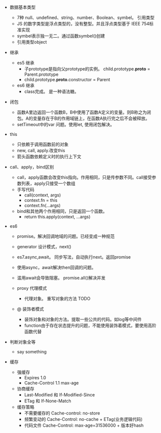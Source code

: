 - 数据基本类型
    - 7种 null、undefined、string、number、Boolean、symbel。 引用类型
    - JS 的数字类型是浮点类型的，没有整型。并且浮点类型基于 IEEE 754标准实现
    - symbel表示独一无二。通过函数symbel()创建
    - 引用类型object

- 继承
    - es5 继承
        - 子prototype是指向父prototype的实例。 child.prototype.__proto__ = Parent.prototype
        - child.prototype.__proto__.constructor = Parent
    - es6 继承
        - class完成。 是一种语法糖。
- 闭包
    - 函数A里边返回一个函数B，B中使用了函数A定义的变量。则B称之为闭包。A的变量存在于B的作用域链上，在函数A执行完之后不会被释放。
    - setTimeout中的var 问题。使用let,  使用闭包解决。
- this
    - 只依赖于调用函数前的对象
    - new, call, apply.改变this
    - 箭头函数依赖定义时的执行上下文
- call、apply，bind区别
    - call，apply函数会改变this指向。作用相同，只是传参数不同。call接受参数列表，apply只接受一个数组
    - 手写代码
        - call(context, args)
        - context.fn = this
        - context.fn(...args)
    - bind和其他两个作用相同，只是返回一个函数。
        - return this.apply(context, ...args)
- es6
    - promise。解决回调地域的问题。已经变成一种规范
    - generator 设计模式，next()
    - es7.async,await。 同步写法，自动执行next。返回promise
    - 使用async，await解决then回调的问题。
    - 滥用await会导致阻塞。 promise.all()解决并发

    - proxy 代理模式
        - 代理对象。 重写对象的方法 TODO
    - @ 装饰者模式
        - 装饰对象和对象的方法。提取一些公共的代码。如log等中间件
        - function由于存在状态提升的问题，不能使用装饰着模式，要使用高阶函数代替
- 判断对象全等
    - say something
- 缓存
    - 强缓存
        - Expires  1.0
        - Cache-Control 1.1  max-age
    - 协商缓存
        - Last-Modified 和 If-Modified-Since
        - ETag 和 If-None-Match
    - 缓存策略
        - 不需要缓存的 Cache-control: no-store
        - 频繁变动的 Cache-Control: no-cache + ETag(业务逻辑代码)
        - 代码文件  Cache-Control: max-age=31536000 + 版本好hash

